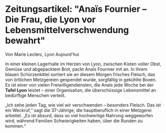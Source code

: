 # Zeitungsartikel: "Anaïs Fournier – Die Frau, die Lyon vor Lebensmittelverschwendung bewahrt"
Von Marie Leclerc, Lyon Aujourd'hui

In einer kleinen Lagerhalle im Herzen von Lyon, zwischen Kisten voller Obst, Gemüse und abgepacktem Brot, packt Anaïs Fournier mit an. In ihrem blauen Schürzenkittel sortiert sie an diesem Morgen frisches Fleisch, das von örtlichen Metzgereien gespendet wurde, sorgfältig in gekühlte Boxen. Es ist einer von vielen Freiwilligendiensten, die Anaïs jede Woche bei der **Tafel Lyon** leistet – einer Organisation, die überschüssige Lebensmittel an bedürftige Menschen verteilt.

„Ich sehe jeden Tag, wie viel wir verschwenden – besonders Fleisch. Das ist ein Weckruf,“ sagt die 37-Jährige, die hauptberuflich in einer Metzgerei arbeitet. „Es ist absurd, dass so viel hochwertige Nahrung weggeworfen wird, während Familien Schwierigkeiten haben, über die Runden zu kommen.“
